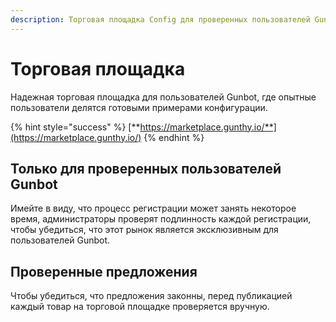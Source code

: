 ```yaml
---
description: Торговая площадка Config для проверенных пользователей Gunbot.
---
```


# Торговая площадка

Надежная торговая площадка для пользователей Gunbot, где опытные пользователи делятся готовыми примерами конфигурации.

{% hint style="success" %}
[**https://marketplace.gunthy.io/**](https://marketplace.gunthy.io/)
{% endhint %}

## Только для проверенных пользователей Gunbot <a id="only-for-verified-gunbot-users"></a>

Имейте в виду, что процесс регистрации может занять некоторое время, администраторы проверят подлинность каждой регистрации, чтобы убедиться, что этот рынок является эксклюзивным для пользователей Gunbot.

## Проверенные предложения <a id="vetted-offers"></a>

Чтобы убедиться, что предложения законны, перед публикацией каждый товар на торговой площадке проверяется вручную.

